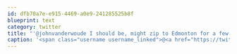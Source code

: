 ```yaml
---
id: dfb70a7e-e915-4469-a0e9-241285525b8f
blueprint: text
category: twitter
title: "'@johnvanderwoude I should be, might zip to Edmonton for a few days though!"
caption: '<span class="username username_linked">@<a href="https://twitter.com/johnvanderwoude" title="John Vander Woude">johnvanderwoude</a></span> I should be, might zip to Edmonton for a few days though!'
---
```


